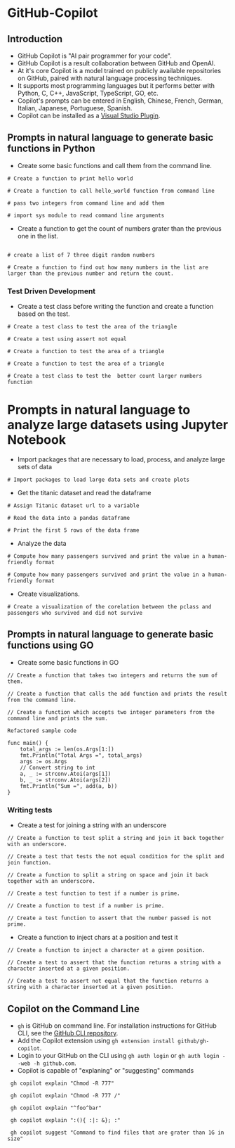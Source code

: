 # GitHub-Copilot


## Introduction

- GitHub Copilot is "AI pair programmer for your code".
- GitHub Copilot is a result collaboration between GitHub and OpenAI.
- At it's core Copilot is a model trained on publicly available repositories on GitHub, paired with natural language processing techniques.
- It supports most programming languages but it performs better with Python, C, C++, JavaScript, TypeScript, GO, etc.
- Copilot's prompts can be entered in English, Chinese, French, German, Italian, Japanese, Portuguese, Spanish.
- Copilot can be installed as a [Visual Studio Plugin](https://learn.microsoft.com/en-us/visualstudio/ide/visual-studio-github-copilot-extension?view=vs-2022).


## Prompts in natural language to generate basic functions in Python

- Create some basic functions and call them from the command line.
```
# Create a function to print hello world

# Create a function to call hello_world function from command line

# pass two integers from command line and add them

# import sys module to read command line arguments
```
- Create a function to get the count of numbers grater than the previous one in the list.
```

# create a list of 7 three digit random numbers

# Create a function to find out how many numbers in the list are larger than the previous number and return the count.

```
### Test Driven Development
- Create a test class before writing the function and create a function based on the test.
```
# Create a test class to test the area of the triangle

# Create a test using assert not equal

# Create a function to test the area of a triangle

# Create a function to test the area of a triangle

# Create a test class to test the  better count larger numbers function

```

# Prompts in natural language to analyze large datasets using Jupyter Notebook

- Import packages that are necessary to load, process, and analyze large sets of data
```
# Import packages to load large data sets and create plots

```
- Get the titanic dataset and read the dataframe
```
# Assign Titanic dataset url to a variable

# Read the data into a pandas dataframe

# Print the first 5 rows of the data frame
```
- Analyze the data
```
# Compute how many passengers survived and print the value in a human-friendly format

# Compute how many passengers survived and print the value in a human-friendly format
```
- Create visualizations.
```
# Create a visualization of the corelation between the pclass and passengers who survived and did not survive
```

## Prompts in natural language to generate basic functions using GO

- Create some basic functions in GO
```
// Create a function that takes two integers and returns the sum of them.

// Create a function that calls the add function and prints the result from the command line.

// Create a function which accepts two integer parameters from the command line and prints the sum.

Refactored sample code

func main() {
	total_args := len(os.Args[1:])
	fmt.Println("Total Args =", total_args)
	args := os.Args
	// Convert string to int
	a, _ := strconv.Atoi(args[1])
	b, _ := strconv.Atoi(args[2])
	fmt.Println("Sum =", add(a, b))
}
```
### Writing tests
- Create a test for joining a string with an underscore
```
// Create a function to test split a string and join it back together with an underscore.

// Create a test that tests the not equal condition for the split and join function.

// Create a function to split a string on space and join it back together with an underscore.

// Create a test function to test if a number is prime.

// Create a function to test if a number is prime.

// Create a test function to assert that the number passed is not prime.

```
- Create a function to inject chars at a position and test it
```
// Create a function to inject a character at a given position.

// Create a test to assert that the function returns a string with a character inserted at a given position.

// Create a test to assert not equal that the function returns a string with a character inserted at a given position.

```
## Copilot on the Command Line
- `gh` is GitHub on command line. For installation instructions for GitHub CLI, see the [GitHub CLI repository](https://github.com/cli/cli#installation).
- Add the Copilot extension using `gh extension install github/gh-copilot`.
- Login to your GitHub on the CLI using `gh auth login` or `gh auth login --web -h github.com`.
- Copilot is capable of "explaning" or "suggesting" commands
```
 gh copilot explain "Chmod -R 777"

 gh copilot explain "Chmod -R 777 /"

 gh copilot explain "^foo^bar"

 gh copilot explain ":(){ :|: &}; :"

 gh copilot suggest "Command to find files that are grater than 1G in size"

``` 


